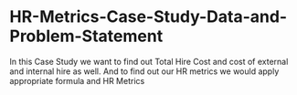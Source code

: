 # HR-Metrics-Case-Study-Data-and-Problem-Statement
 In this Case Study we want to find out Total Hire Cost  and cost of external and internal hire as well.
And to find out our HR metrics we would apply appropriate formula and HR Metrics
